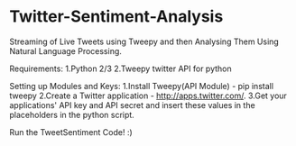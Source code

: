 # Twitter-Sentiment-Analysis
Streaming of Live Tweets using Tweepy and then Analysing Them Using Natural Language Processing. 

Requirements:
1.Python 2/3
2.Tweepy twitter API for python

Setting up Modules and Keys:
1.Install Tweepy(API Module) - pip install tweepy
2.Create a Twitter application - http://apps.twitter.com/.
3.Get your applications' API key and API secret and insert these values in the placeholders in the python script.

Run the TweetSentiment Code! :)

